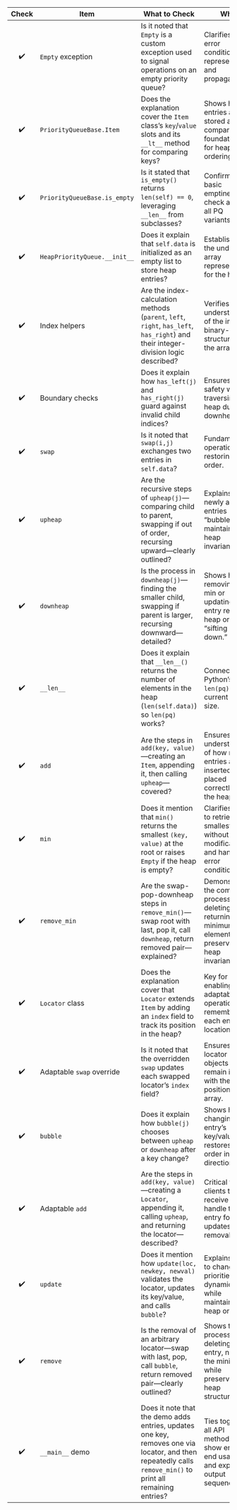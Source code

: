 | Check | Item                         | What to Check                                                                                                                                               | Why                                                                                                              |
| :---: | ---------------------------- | ----------------------------------------------------------------------------------------------------------------------------------------------------------- | ---------------------------------------------------------------------------------------------------------------- |
|   ✔️   | `Empty` exception            | Is it noted that `Empty` is a custom exception used to signal operations on an empty priority queue?                                                        | Clarifies how error conditions are represented and propagated.                                                   |
|   ✔️   | `PriorityQueueBase.Item`     | Does the explanation cover the `Item` class’s `key`/`value` slots and its `__lt__` method for comparing keys?                                               | Shows how entries are stored and compared, foundational for heap ordering.                                       |
|   ✔️   | `PriorityQueueBase.is_empty` | Is it stated that `is_empty()` returns `len(self) == 0`, leveraging `__len__` from subclasses?                                                              | Confirms the basic emptiness check across all PQ variants.                                                       |
|   ✔️   | `HeapPriorityQueue.__init__` | Does it explain that `self.data` is initialized as an empty list to store heap entries?                                                                     | Establishes the underlying array representation for the heap.                                                    |
|   ✔️   | Index helpers                | Are the index-calculation methods (`parent`, `left`, `right`, `has_left`, `has_right`) and their integer-division logic described?                          | Verifies understanding of the implicit binary-tree structure in the array.                                       |
|   ✔️   | Boundary checks              | Does it explain how `has_left(j)` and `has_right(j)` guard against invalid child indices?                                                                   | Ensures safety when traversing the heap during downheap.                                                         |
|   ✔️   | `swap`                       | Is it noted that `swap(i,j)` exchanges two entries in `self.data`?                                                                                          | Fundamental operation for restoring heap order.                                                                  |
|   ✔️   | `upheap`                     | Are the recursive steps of `upheap(j)`—comparing child to parent, swapping if out of order, recursing upward—clearly outlined?                              | Explains how newly added entries “bubble up” to maintain the heap invariant.                                     |
|   ✔️   | `downheap`                   | Is the process in `downheap(j)`—finding the smaller child, swapping if parent is larger, recursing downward—detailed?                                       | Shows how removing the min or updating an entry restores heap order by “sifting down.”                           |
|   ✔️   | `__len__`                    | Does it explain that `__len__()` returns the number of elements in the heap (`len(self.data)`) so `len(pq)` works?                                          | Connects Python’s `len(pq)` to the current heap size.                                                            |
|   ✔️   | `add`                        | Are the steps in `add(key, value)`—creating an `Item`, appending it, then calling `upheap`—covered?                                                         | Ensures understanding of how new entries are inserted and placed correctly in the heap.                          |
|   ✔️   | `min`                        | Does it mention that `min()` returns the smallest `(key, value)` at the root or raises `Empty` if the heap is empty?                                        | Clarifies how to retrieve the smallest entry without modification and handles error conditions.                  |
|   ✔️   | `remove_min`                 | Are the swap-pop-downheap steps in `remove_min()`—swap root with last, pop it, call `downheap`, return removed pair—explained?                              | Demonstrates the complete process of deleting and returning the minimum element while preserving heap invariant. |
|   ✔️   | `Locator` class              | Does the explanation cover that `Locator` extends `Item` by adding an `index` field to track its position in the heap?                                      | Key for enabling adaptable operations by remembering each entry’s location.                                      |
|   ✔️   | Adaptable `swap` override    | Is it noted that the overridden `swap` updates each swapped locator’s `index` field?                                                                        | Ensures locator objects remain in sync with their position in the array.                                         |
|   ✔️   | `bubble`                     | Does it explain how `bubble(j)` chooses between `upheap` or `downheap` after a key change?                                                                  | Shows how changing an entry’s key/value restores heap order in either direction.                                 |
|   ✔️   | Adaptable `add`              | Are the steps in `add(key, value)`—creating a `Locator`, appending it, calling `upheap`, and returning the locator—described?                               | Critical for clients to receive a handle to the entry for later updates or removal.                              |
|   ✔️   | `update`                     | Does it mention how `update(loc, newkey, newval)` validates the locator, updates its key/value, and calls `bubble`?                                         | Explains how to change priorities dynamically while maintaining heap order.                                      |
|   ✔️   | `remove`                     | Is the removal of an arbitrary locator—swap with last, pop, call `bubble`, return removed pair—clearly outlined?                                            | Shows the full process for deleting any entry, not just the minimum, while preserving heap structure.            |
|   ✔️   | `__main__` demo              | Does it note that the demo adds entries, updates one key, removes one via locator, and then repeatedly calls `remove_min()` to print all remaining entries? | Ties together all API methods to show end-to-end usage and expected output sequence.                             |
